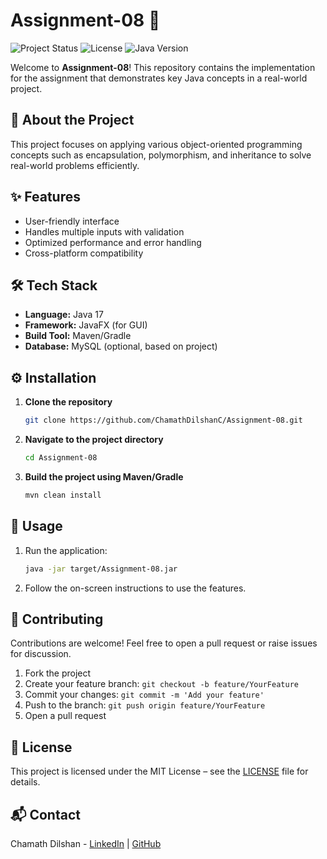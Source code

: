 # Assignment-08 🚀

![Project Status](https://img.shields.io/badge/Status-Active-success) ![License](https://img.shields.io/badge/License-MIT-blue) ![Java Version](https://img.shields.io/badge/Java-17-orange)

Welcome to **Assignment-08**! This repository contains the implementation for the assignment that demonstrates key Java concepts in a real-world project.

## 🌟 About the Project
This project focuses on applying various object-oriented programming concepts such as encapsulation, polymorphism, and inheritance to solve real-world problems efficiently.

## ✨ Features
- User-friendly interface
- Handles multiple inputs with validation
- Optimized performance and error handling
- Cross-platform compatibility

## 🛠 Tech Stack
- **Language:** Java 17
- **Framework:** JavaFX (for GUI)
- **Build Tool:** Maven/Gradle
- **Database:** MySQL (optional, based on project)

## ⚙️ Installation
1. **Clone the repository**
   ```bash
   git clone https://github.com/ChamathDilshanC/Assignment-08.git
   ```
2. **Navigate to the project directory**
   ```bash
   cd Assignment-08
   ```
3. **Build the project using Maven/Gradle**
   ```bash
   mvn clean install
   ```

## 🚀 Usage
1. Run the application:
   ```bash
   java -jar target/Assignment-08.jar
   ```
2. Follow the on-screen instructions to use the features.

## 🤝 Contributing
Contributions are welcome! Feel free to open a pull request or raise issues for discussion.

1. Fork the project
2. Create your feature branch: `git checkout -b feature/YourFeature`
3. Commit your changes: `git commit -m 'Add your feature'`
4. Push to the branch: `git push origin feature/YourFeature`
5. Open a pull request

## 📄 License
This project is licensed under the MIT License – see the [LICENSE](LICENSE) file for details.

## 📬 Contact
Chamath Dilshan - [LinkedIn](https://www.linkedin.com/in/chamathdilshan/) | [GitHub](https://github.com/ChamathDilshanC)
